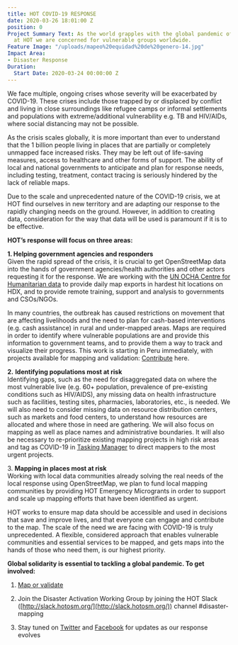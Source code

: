 ```yaml
---
title: HOT COVID-19 RESPONSE
date: 2020-03-26 18:01:00 Z
position: 0
Project Summary Text: As the world grapples with the global pandemic of COVID-19,
  at HOT we are concerned for vulnerable groups worldwide.
Feature Image: "/uploads/mapeo%20equidad%20de%20genero-14.jpg"
Impact Area:
- Disaster Response
Duration:
  Start Date: 2020-03-24 00:00:00 Z
---
```


We face multiple, ongoing crises whose severity will be exacerbated by COVID-19. These crises include those trapped by or displaced by conflict and living in close surroundings like refugee camps or informal settlements and populations with extreme/additional vulnerability e.g. TB and HIV/AIDs, where social distancing may not be possible.

As the crisis scales globally, it is more important than ever to understand that the 1 billion people living in places that are partially or completely unmapped face increased risks. They may be left out of life-saving measures, access to healthcare and other forms of support. The ability of local and national governments to anticipate and plan for response needs, including testing, treatment, contact tracing is seriously hindered by the lack of reliable maps.

Due to the scale and unprecedented nature of the COVID-19 crisis, we at HOT find ourselves in new territory and are adapting our response to the rapidly changing needs on the ground. However, in addition to creating data, consideration for the way that data will be used is paramount if it is to be effective.

**HOT’s response will focus on three areas:**

**1. Helping government agencies and responders**\
Given the rapid spread of the crisis, it is crucial to get OpenStreetMap data into the hands of government agencies/health authorities and other actors requesting it for the response. We are working with the [UN OCHA Centre for Humanitarian data](https://data.humdata.org/event/covid-19) to provide daily map exports in hardest hit locations on HDX, and to provide remote training, support and analysis to governments and CSOs/NGOs.

In many countries, the outbreak has caused restrictions on movement that are affecting livelihoods and the need to plan for cash-based interventions (e.g. cash assistance) in rural and under-mapped areas. Maps are required in order to identify where vulnerable populations are and provide this information to government teams, and to provide them a way to track and visualize their progress. This work is starting in Peru immediately, with projects available for mapping and validation: [Contribute](https://tasks.hotosm.org/contribute?difficulty=ALL&campaign=COVID-19) here.

**2.** **Identifying populations most at risk**\
Identifying gaps, such as the need for disaggregated data on where the most vulnerable live (e.g. 60\+ population, prevalence of pre-existing conditions such as HIV/AIDS), any missing data on health infrastructure such as facilities, testing sites, pharmacies, laboratories, etc., is needed. We will also need to consider missing data on resource distribution centers, such as markets and food centers, to understand how resources are allocated and where those in need are gathering. We will also focus on mapping as well as place names and administrative boundaries. It will also be necessary to re-prioritize existing mapping projects in high risk areas and tag as COVID-19 in [Tasking Manager](https://tasks.hotosm.org/) to direct mappers to the most urgent projects.

3\. **Mapping in places most at risk**\
Working with local data communities already solving the real needs of the local response using OpenStreetMap, we plan to fund local mapping communities by providing HOT Emergency Microgrants in order to support and scale up mapping efforts that have been identified as urgent.

HOT works to ensure map data should be accessible and used in decisions that save and improve lives, and that everyone can engage and contribute to the map. The scale of the need we are facing with COVID-19 is truly unprecedented. A flexible, considered approach that enables vulnerable communities and essential services to be mapped, and gets maps into the hands of those who need them, is our highest priority.

**Global solidarity is essential to tackling a global pandemic. To get involved:**

1. [Map or validate](https://tasks.hotosm.org/contribute?difficulty=ALL&campaign=COVID-19)

2. Join the Disaster Activation Working Group by joining the HOT Slack ([http://slack.hotosm.org/](http://slack.hotosm.org/)) channel #disaster-mapping

3. Stay tuned on [Twitter](https://twitter.com/hotosm) and [Facebook](https://www.facebook.com/hotosm/) for updates as our response evolves